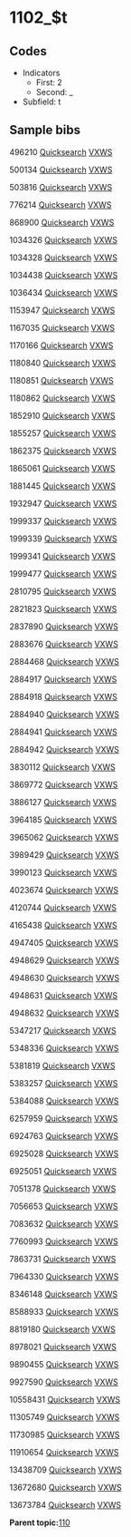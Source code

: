 # 1102\_$t

## Codes

-   Indicators
    -   First: 2
    -   Second: \_
-   Subfield: t

## Sample bibs

496210 [Quicksearch](https://search.library.yale.edu/catalog/496210) [VXWS](http://prodorbis.library.yale.edu:7014/vxws/GetHoldingsService?bibId=496210)

500134 [Quicksearch](https://search.library.yale.edu/catalog/500134) [VXWS](http://prodorbis.library.yale.edu:7014/vxws/GetHoldingsService?bibId=500134)

503816 [Quicksearch](https://search.library.yale.edu/catalog/503816) [VXWS](http://prodorbis.library.yale.edu:7014/vxws/GetHoldingsService?bibId=503816)

776214 [Quicksearch](https://search.library.yale.edu/catalog/776214) [VXWS](http://prodorbis.library.yale.edu:7014/vxws/GetHoldingsService?bibId=776214)

868900 [Quicksearch](https://search.library.yale.edu/catalog/868900) [VXWS](http://prodorbis.library.yale.edu:7014/vxws/GetHoldingsService?bibId=868900)

1034326 [Quicksearch](https://search.library.yale.edu/catalog/1034326) [VXWS](http://prodorbis.library.yale.edu:7014/vxws/GetHoldingsService?bibId=1034326)

1034328 [Quicksearch](https://search.library.yale.edu/catalog/1034328) [VXWS](http://prodorbis.library.yale.edu:7014/vxws/GetHoldingsService?bibId=1034328)

1034438 [Quicksearch](https://search.library.yale.edu/catalog/1034438) [VXWS](http://prodorbis.library.yale.edu:7014/vxws/GetHoldingsService?bibId=1034438)

1036434 [Quicksearch](https://search.library.yale.edu/catalog/1036434) [VXWS](http://prodorbis.library.yale.edu:7014/vxws/GetHoldingsService?bibId=1036434)

1153947 [Quicksearch](https://search.library.yale.edu/catalog/1153947) [VXWS](http://prodorbis.library.yale.edu:7014/vxws/GetHoldingsService?bibId=1153947)

1167035 [Quicksearch](https://search.library.yale.edu/catalog/1167035) [VXWS](http://prodorbis.library.yale.edu:7014/vxws/GetHoldingsService?bibId=1167035)

1170166 [Quicksearch](https://search.library.yale.edu/catalog/1170166) [VXWS](http://prodorbis.library.yale.edu:7014/vxws/GetHoldingsService?bibId=1170166)

1180840 [Quicksearch](https://search.library.yale.edu/catalog/1180840) [VXWS](http://prodorbis.library.yale.edu:7014/vxws/GetHoldingsService?bibId=1180840)

1180851 [Quicksearch](https://search.library.yale.edu/catalog/1180851) [VXWS](http://prodorbis.library.yale.edu:7014/vxws/GetHoldingsService?bibId=1180851)

1180862 [Quicksearch](https://search.library.yale.edu/catalog/1180862) [VXWS](http://prodorbis.library.yale.edu:7014/vxws/GetHoldingsService?bibId=1180862)

1852910 [Quicksearch](https://search.library.yale.edu/catalog/1852910) [VXWS](http://prodorbis.library.yale.edu:7014/vxws/GetHoldingsService?bibId=1852910)

1855257 [Quicksearch](https://search.library.yale.edu/catalog/1855257) [VXWS](http://prodorbis.library.yale.edu:7014/vxws/GetHoldingsService?bibId=1855257)

1862375 [Quicksearch](https://search.library.yale.edu/catalog/1862375) [VXWS](http://prodorbis.library.yale.edu:7014/vxws/GetHoldingsService?bibId=1862375)

1865061 [Quicksearch](https://search.library.yale.edu/catalog/1865061) [VXWS](http://prodorbis.library.yale.edu:7014/vxws/GetHoldingsService?bibId=1865061)

1881445 [Quicksearch](https://search.library.yale.edu/catalog/1881445) [VXWS](http://prodorbis.library.yale.edu:7014/vxws/GetHoldingsService?bibId=1881445)

1932947 [Quicksearch](https://search.library.yale.edu/catalog/1932947) [VXWS](http://prodorbis.library.yale.edu:7014/vxws/GetHoldingsService?bibId=1932947)

1999337 [Quicksearch](https://search.library.yale.edu/catalog/1999337) [VXWS](http://prodorbis.library.yale.edu:7014/vxws/GetHoldingsService?bibId=1999337)

1999339 [Quicksearch](https://search.library.yale.edu/catalog/1999339) [VXWS](http://prodorbis.library.yale.edu:7014/vxws/GetHoldingsService?bibId=1999339)

1999341 [Quicksearch](https://search.library.yale.edu/catalog/1999341) [VXWS](http://prodorbis.library.yale.edu:7014/vxws/GetHoldingsService?bibId=1999341)

1999477 [Quicksearch](https://search.library.yale.edu/catalog/1999477) [VXWS](http://prodorbis.library.yale.edu:7014/vxws/GetHoldingsService?bibId=1999477)

2810795 [Quicksearch](https://search.library.yale.edu/catalog/2810795) [VXWS](http://prodorbis.library.yale.edu:7014/vxws/GetHoldingsService?bibId=2810795)

2821823 [Quicksearch](https://search.library.yale.edu/catalog/2821823) [VXWS](http://prodorbis.library.yale.edu:7014/vxws/GetHoldingsService?bibId=2821823)

2837890 [Quicksearch](https://search.library.yale.edu/catalog/2837890) [VXWS](http://prodorbis.library.yale.edu:7014/vxws/GetHoldingsService?bibId=2837890)

2883676 [Quicksearch](https://search.library.yale.edu/catalog/2883676) [VXWS](http://prodorbis.library.yale.edu:7014/vxws/GetHoldingsService?bibId=2883676)

2884468 [Quicksearch](https://search.library.yale.edu/catalog/2884468) [VXWS](http://prodorbis.library.yale.edu:7014/vxws/GetHoldingsService?bibId=2884468)

2884917 [Quicksearch](https://search.library.yale.edu/catalog/2884917) [VXWS](http://prodorbis.library.yale.edu:7014/vxws/GetHoldingsService?bibId=2884917)

2884918 [Quicksearch](https://search.library.yale.edu/catalog/2884918) [VXWS](http://prodorbis.library.yale.edu:7014/vxws/GetHoldingsService?bibId=2884918)

2884940 [Quicksearch](https://search.library.yale.edu/catalog/2884940) [VXWS](http://prodorbis.library.yale.edu:7014/vxws/GetHoldingsService?bibId=2884940)

2884941 [Quicksearch](https://search.library.yale.edu/catalog/2884941) [VXWS](http://prodorbis.library.yale.edu:7014/vxws/GetHoldingsService?bibId=2884941)

2884942 [Quicksearch](https://search.library.yale.edu/catalog/2884942) [VXWS](http://prodorbis.library.yale.edu:7014/vxws/GetHoldingsService?bibId=2884942)

3830112 [Quicksearch](https://search.library.yale.edu/catalog/3830112) [VXWS](http://prodorbis.library.yale.edu:7014/vxws/GetHoldingsService?bibId=3830112)

3869772 [Quicksearch](https://search.library.yale.edu/catalog/3869772) [VXWS](http://prodorbis.library.yale.edu:7014/vxws/GetHoldingsService?bibId=3869772)

3886127 [Quicksearch](https://search.library.yale.edu/catalog/3886127) [VXWS](http://prodorbis.library.yale.edu:7014/vxws/GetHoldingsService?bibId=3886127)

3964185 [Quicksearch](https://search.library.yale.edu/catalog/3964185) [VXWS](http://prodorbis.library.yale.edu:7014/vxws/GetHoldingsService?bibId=3964185)

3965062 [Quicksearch](https://search.library.yale.edu/catalog/3965062) [VXWS](http://prodorbis.library.yale.edu:7014/vxws/GetHoldingsService?bibId=3965062)

3989429 [Quicksearch](https://search.library.yale.edu/catalog/3989429) [VXWS](http://prodorbis.library.yale.edu:7014/vxws/GetHoldingsService?bibId=3989429)

3990123 [Quicksearch](https://search.library.yale.edu/catalog/3990123) [VXWS](http://prodorbis.library.yale.edu:7014/vxws/GetHoldingsService?bibId=3990123)

4023674 [Quicksearch](https://search.library.yale.edu/catalog/4023674) [VXWS](http://prodorbis.library.yale.edu:7014/vxws/GetHoldingsService?bibId=4023674)

4120744 [Quicksearch](https://search.library.yale.edu/catalog/4120744) [VXWS](http://prodorbis.library.yale.edu:7014/vxws/GetHoldingsService?bibId=4120744)

4165438 [Quicksearch](https://search.library.yale.edu/catalog/4165438) [VXWS](http://prodorbis.library.yale.edu:7014/vxws/GetHoldingsService?bibId=4165438)

4947405 [Quicksearch](https://search.library.yale.edu/catalog/4947405) [VXWS](http://prodorbis.library.yale.edu:7014/vxws/GetHoldingsService?bibId=4947405)

4948629 [Quicksearch](https://search.library.yale.edu/catalog/4948629) [VXWS](http://prodorbis.library.yale.edu:7014/vxws/GetHoldingsService?bibId=4948629)

4948630 [Quicksearch](https://search.library.yale.edu/catalog/4948630) [VXWS](http://prodorbis.library.yale.edu:7014/vxws/GetHoldingsService?bibId=4948630)

4948631 [Quicksearch](https://search.library.yale.edu/catalog/4948631) [VXWS](http://prodorbis.library.yale.edu:7014/vxws/GetHoldingsService?bibId=4948631)

4948632 [Quicksearch](https://search.library.yale.edu/catalog/4948632) [VXWS](http://prodorbis.library.yale.edu:7014/vxws/GetHoldingsService?bibId=4948632)

5347217 [Quicksearch](https://search.library.yale.edu/catalog/5347217) [VXWS](http://prodorbis.library.yale.edu:7014/vxws/GetHoldingsService?bibId=5347217)

5348336 [Quicksearch](https://search.library.yale.edu/catalog/5348336) [VXWS](http://prodorbis.library.yale.edu:7014/vxws/GetHoldingsService?bibId=5348336)

5381819 [Quicksearch](https://search.library.yale.edu/catalog/5381819) [VXWS](http://prodorbis.library.yale.edu:7014/vxws/GetHoldingsService?bibId=5381819)

5383257 [Quicksearch](https://search.library.yale.edu/catalog/5383257) [VXWS](http://prodorbis.library.yale.edu:7014/vxws/GetHoldingsService?bibId=5383257)

5384088 [Quicksearch](https://search.library.yale.edu/catalog/5384088) [VXWS](http://prodorbis.library.yale.edu:7014/vxws/GetHoldingsService?bibId=5384088)

6257959 [Quicksearch](https://search.library.yale.edu/catalog/6257959) [VXWS](http://prodorbis.library.yale.edu:7014/vxws/GetHoldingsService?bibId=6257959)

6924763 [Quicksearch](https://search.library.yale.edu/catalog/6924763) [VXWS](http://prodorbis.library.yale.edu:7014/vxws/GetHoldingsService?bibId=6924763)

6925028 [Quicksearch](https://search.library.yale.edu/catalog/6925028) [VXWS](http://prodorbis.library.yale.edu:7014/vxws/GetHoldingsService?bibId=6925028)

6925051 [Quicksearch](https://search.library.yale.edu/catalog/6925051) [VXWS](http://prodorbis.library.yale.edu:7014/vxws/GetHoldingsService?bibId=6925051)

7051378 [Quicksearch](https://search.library.yale.edu/catalog/7051378) [VXWS](http://prodorbis.library.yale.edu:7014/vxws/GetHoldingsService?bibId=7051378)

7056653 [Quicksearch](https://search.library.yale.edu/catalog/7056653) [VXWS](http://prodorbis.library.yale.edu:7014/vxws/GetHoldingsService?bibId=7056653)

7083632 [Quicksearch](https://search.library.yale.edu/catalog/7083632) [VXWS](http://prodorbis.library.yale.edu:7014/vxws/GetHoldingsService?bibId=7083632)

7760993 [Quicksearch](https://search.library.yale.edu/catalog/7760993) [VXWS](http://prodorbis.library.yale.edu:7014/vxws/GetHoldingsService?bibId=7760993)

7863731 [Quicksearch](https://search.library.yale.edu/catalog/7863731) [VXWS](http://prodorbis.library.yale.edu:7014/vxws/GetHoldingsService?bibId=7863731)

7964330 [Quicksearch](https://search.library.yale.edu/catalog/7964330) [VXWS](http://prodorbis.library.yale.edu:7014/vxws/GetHoldingsService?bibId=7964330)

8346148 [Quicksearch](https://search.library.yale.edu/catalog/8346148) [VXWS](http://prodorbis.library.yale.edu:7014/vxws/GetHoldingsService?bibId=8346148)

8588933 [Quicksearch](https://search.library.yale.edu/catalog/8588933) [VXWS](http://prodorbis.library.yale.edu:7014/vxws/GetHoldingsService?bibId=8588933)

8819180 [Quicksearch](https://search.library.yale.edu/catalog/8819180) [VXWS](http://prodorbis.library.yale.edu:7014/vxws/GetHoldingsService?bibId=8819180)

8978021 [Quicksearch](https://search.library.yale.edu/catalog/8978021) [VXWS](http://prodorbis.library.yale.edu:7014/vxws/GetHoldingsService?bibId=8978021)

9890455 [Quicksearch](https://search.library.yale.edu/catalog/9890455) [VXWS](http://prodorbis.library.yale.edu:7014/vxws/GetHoldingsService?bibId=9890455)

9927590 [Quicksearch](https://search.library.yale.edu/catalog/9927590) [VXWS](http://prodorbis.library.yale.edu:7014/vxws/GetHoldingsService?bibId=9927590)

10558431 [Quicksearch](https://search.library.yale.edu/catalog/10558431) [VXWS](http://prodorbis.library.yale.edu:7014/vxws/GetHoldingsService?bibId=10558431)

11305749 [Quicksearch](https://search.library.yale.edu/catalog/11305749) [VXWS](http://prodorbis.library.yale.edu:7014/vxws/GetHoldingsService?bibId=11305749)

11730985 [Quicksearch](https://search.library.yale.edu/catalog/11730985) [VXWS](http://prodorbis.library.yale.edu:7014/vxws/GetHoldingsService?bibId=11730985)

11910654 [Quicksearch](https://search.library.yale.edu/catalog/11910654) [VXWS](http://prodorbis.library.yale.edu:7014/vxws/GetHoldingsService?bibId=11910654)

13438709 [Quicksearch](https://search.library.yale.edu/catalog/13438709) [VXWS](http://prodorbis.library.yale.edu:7014/vxws/GetHoldingsService?bibId=13438709)

13672680 [Quicksearch](https://search.library.yale.edu/catalog/13672680) [VXWS](http://prodorbis.library.yale.edu:7014/vxws/GetHoldingsService?bibId=13672680)

13673784 [Quicksearch](https://search.library.yale.edu/catalog/13673784) [VXWS](http://prodorbis.library.yale.edu:7014/vxws/GetHoldingsService?bibId=13673784)

**Parent topic:**[110](../../tags/110/110.md)

